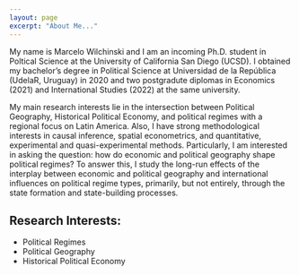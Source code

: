 ```yaml
---
layout: page
excerpt: "About Me..."
---
```


My name is Marcelo Wilchinski and I am an incoming Ph.D. student in Poltical Science at the University of California San Diego (UCSD). I obtained my bachelor’s degree in Political Science at Universidad de la República (UdelaR, Uruguay) in 2020 and two postgradute diplomas in Economics (2021) and International Studies (2022) at the same university. 

My main research interests lie in the intersection between Political Geography, Historical Political Economy, and political regimes with a regional focus on Latin America. Also, I have strong methodological interests in causal inference, spatial econometrics, and quantitative, experimental and quasi-experimental methods. Particularly, I am interested in asking the question: how do economic and political geography shape political regimes? To answer this, I study the long-run effects of the interplay between economic and political geography and international influences on political regime types, primarily, but not entirely, through the state formation and state-building processes.

## Research Interests:                   

- Political Regimes
- Political Geography
- Historical Political Economy
